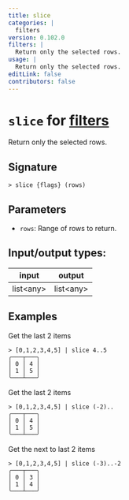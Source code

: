 ```yaml
---
title: slice
categories: |
  filters
version: 0.102.0
filters: |
  Return only the selected rows.
usage: |
  Return only the selected rows.
editLink: false
contributors: false
---
```

<!-- This file is automatically generated. Please edit the command in https://github.com/nushell/nushell instead. -->

# `slice` for [filters](/commands/categories/filters.md)

<div class='command-title'>Return only the selected rows.</div>

## Signature

```> slice {flags} (rows)```

## Parameters

 -  `rows`: Range of rows to return.


## Input/output types:

| input     | output    |
| --------- | --------- |
| list\<any\> | list\<any\> |

## Examples

Get the last 2 items
```nu
> [0,1,2,3,4,5] | slice 4..5
╭───┬───╮
│ 0 │ 4 │
│ 1 │ 5 │
╰───┴───╯

```

Get the last 2 items
```nu
> [0,1,2,3,4,5] | slice (-2)..
╭───┬───╮
│ 0 │ 4 │
│ 1 │ 5 │
╰───┴───╯

```

Get the next to last 2 items
```nu
> [0,1,2,3,4,5] | slice (-3)..-2
╭───┬───╮
│ 0 │ 3 │
│ 1 │ 4 │
╰───┴───╯

```
